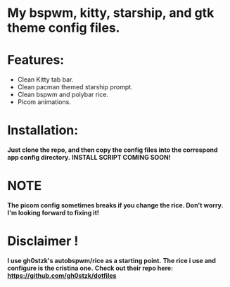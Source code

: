 # My bspwm, kitty, starship, and gtk theme config files.

# Features:
- Clean Kitty tab bar.
- Clean pacman themed starship prompt.
- Clean bspwm and polybar rice.
- Picom animations.

# Installation:

**Just clone the repo, and then copy the config files into the correspond app config directory.**
**INSTALL SCRIPT COMING SOON!**

# NOTE 
**The picom config sometimes breaks if you change the rice. Don't worry. I'm looking forward to fixing it!**

# Disclaimer !
**I use gh0stzk's autobspwm/rice as a starting point.**
**The rice i use and configure is the cristina one.**
**Check out their repo here: https://github.com/gh0stzk/dotfiles**
